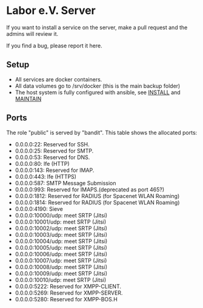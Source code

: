 Labor e.V. Server
=================

If you want to install a service on the server, make a pull request
and the admins will review it.

If you find a bug, please report it here.

Setup
-----

* All services are docker containers.
* All data volumes go to /srv/docker (this is the main backup folder)
* The host system is fully configured with ansible, see [INSTALL](INSTALL.md) and [MAINTAIN](MAINTAIN.md)


Ports
-----

The role "public" is served by "bandit".  This table shows the
allocated ports:

* 0.0.0.0:22: Reserved for SSH.
* 0.0.0.0:25: Reserved for SMTP.
* 0.0.0.0:53: Reserved for DNS.
* 0.0.0.0:80: lfe (HTTP)
* 0.0.0.0:143: Reserved for IMAP.
* 0.0.0.0:443: lfe (HTTPS)
* 0.0.0.0:587: SMTP Message Submission
* 0.0.0.0:993: Reserved for IMAPS.(deprecated as port 465?)
* 0.0.0.0:1812: Reserved for RADIUS (for Spacenet WLAN Roaming)
* 0.0.0.0:1814: Reserved for RADIUS (for Spacenet WLAN Roaming)
* 0.0.0.0:4190: Sieve
* 0.0.0.0:10000/udp: meet SRTP (Jitsi)
* 0.0.0.0:10001/udp: meet SRTP (Jitsi)
* 0.0.0.0:10002/udp: meet SRTP (Jitsi)
* 0.0.0.0:10003/udp: meet SRTP (Jitsi)
* 0.0.0.0:10004/udp: meet SRTP (Jitsi)
* 0.0.0.0:10005/udp: meet SRTP (Jitsi)
* 0.0.0.0:10006/udp: meet SRTP (Jitsi)
* 0.0.0.0:10007/udp: meet SRTP (Jitsi)
* 0.0.0.0:10008/udp: meet SRTP (Jitsi)
* 0.0.0.0:10009/udp: meet SRTP (Jitsi)
* 0.0.0.0:10010/udp: meet SRTP (Jitsi)
* 0.0.0.0:5222: Reserved for XMPP-CLIENT.
* 0.0.0.0:5269: Reserved for XMPP-SERVER.
* 0.0.0.0:5280: Reserved for XMPP-BOS.H
